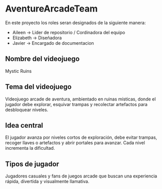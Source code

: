 # AventureArcadeTeam
En este proyecto los roles seran designados de la siguiente manera:
<ul>
    <li>Aileen -> Lider de repositorio / Cordinadora del equipo</li>
    <li>Elizabeth -> Diseñadora</li>
    <li>Javier -> Encargado de documentacion </li>
</ul>

<h2>Nombre del videojuego</h2>
Mystic Ruins 

<h2>Tema del videojuego</h2>
Videojuego arcade de aventura, ambientado en ruinas místicas, donde el jugador debe explorar, esquivar trampas y recolectar artefactos para desbloquear niveles. 

<h2>Idea central</h2>
El jugador avanza por niveles cortos de exploración, debe evitar trampas, recoger llaves o artefactos y abrir portales para avanzar. Cada nivel incrementa la dificultad. 

<h2>Tipos de jugador</h2>
Jugadores casuales y fans de juegos arcade que buscan una experiencia rápida, divertida y visualmente llamativa. 